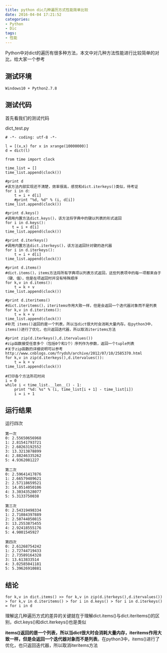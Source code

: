 ```yaml
---
title: python dic几种遍历方式性能简单比较
date: 2016-04-04 17:21:52
categories:
- Python
- Dic
tags:
- 性能
---
```


Python中对dict的遍历有很多种方法，本文中对几种方法性能进行比较简单的对比，给大家一个参考

## 测试环境

	Windows10 + Python2.7.8

## 测试代码

首先看我们的测试代码

<!--more-->

dict_test.py

	# -*- coding: utf-8 -*-
	
	l = [(x,x) for x in xrange(10000000)]
	d = dict(l)  
	
	from time import clock  
	
	time_list = []
	time_list.append(clock())
	
	#print d
	#该方法内部实现还不清楚，效率很高，感觉和dict.iterkeys()类似，待考证
	for i in d:
	    t = i + d[i]
	    #print "%d, %d" % (i, d[i])
	time_list.append(clock())
	
	#print d.keys()
	#调用内置方法dict.keys()，该方法将字典中的键以列表的形式返回
	for i in d.keys():
	   t = i + d[i]
	time_list.append(clock())
	
	#print d.iterkeys()
	#调用内置方法dict.iterkeys()，该方法返回针对键的迭代器
	for i in d.iterkeys():
	    t = i + d[i]
	time_list.append(clock())
	
	#print d.items()
	#dict.items()，items方法将所有字典项以列表方式返回，这些列表项中的每一项都来自于（键、值），但是在项返回时并没有特殊顺序
	for k,v in d.items():
	    t = k + v
	time_list.append(clock())
	
	#print d.iteritems()
	#dict.iteritems()，iteritems作用大致一样，但是会返回一个迭代器对象而不是列表
	for k,v in d.iteritems():
	    t = k + v
	time_list.append(clock())
	#补充 items()返回的是一个列表，所以当dict很大时会消耗大量内存。在python3中，items()进行了优化，也只返回迭代器，所以取消iteritems方法
	
	#print zip(d.iterkeys(),d.itervalues())
	#zip函数接受任意多个（包括0个和1个）序列作为参数，返回一个tuple列表
	#关于zip函数的详细说明可以参考 http://www.cnblogs.com/frydsh/archive/2012/07/10/2585370.html
	for k,v in zip(d.iterkeys(),d.itervalues()):
	    t = k + v
	time_list.append(clock())
	
	#打印各个方法所花时间
	i = 0
	while i < time_list.__len__() - 1:
	    print "%d: %s" % (i, time_list[i + 1] - time_list[i])
	    i = i + 1


## 运行结果

运行四次

	第一次
	0: 2.55650656968
	1: 2.81541793721
	2: 2.60263192552
	3: 13.3213878899
	4: 2.88246335262
	5: 4.9362081227
	
	第二次
	0: 2.59641417876
	1: 2.66579489621
	2: 2.57118659521
	3: 14.0514050106
	4: 3.30343528077
	5: 5.3133750038

	第三次
	0: 2.54319498334
	1: 2.71084397889
	2: 2.50744050815
	3: 13.2553875455
	4: 2.92418555176
	5: 4.9001545927

	第四次
	0: 2.61268754242
	1: 2.72744719433
	2: 2.73589164328
	3: 13.613833514
	4: 3.02585041181
	5: 5.39626910881

## 结论

	for k,v in dict.items() >> for k,v in zip(d.iterkeys(),d.itervalues()) > for k,v in d.iteritems() > for i in d.keys() > for i in d.iterkeys() = for i in d

理解这几种遍历方式的差异的关键就在于理解dict.items()与dict.iteritems()的区别，dict.keys()和dict.iterkeys()也是类似

**items()返回的是一个列表，所以当dict很大时会消耗大量内存，iteritems作用大致一样，但是会返回一个迭代器对象而不是列表**。在python3中，items()进行了优化，也只返回迭代器，所以取消iteritems方法